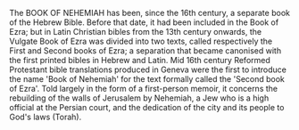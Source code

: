 The BOOK OF NEHEMIAH has been, since the 16th century, a separate book of the Hebrew Bible. Before that date, it had been included in the Book of Ezra; but in Latin Christian bibles from the 13th century onwards, the Vulgate Book of Ezra was divided into two texts, called respectively the First and Second books of Ezra; a separation that became canonised with the first printed bibles in Hebrew and Latin. Mid 16th century Reformed Protestant bible translations produced in Geneva were the first to introduce the name 'Book of Nehemiah' for the text formally called the 'Second book of Ezra'. Told largely in the form of a first-person memoir, it concerns the rebuilding of the walls of Jerusalem by Nehemiah, a Jew who is a high official at the Persian court, and the dedication of the city and its people to God's laws (Torah).
